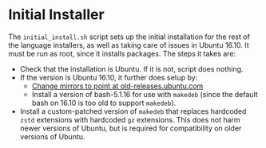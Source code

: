 # Initial Installer

The `initial_install.sh` script sets up the initial installation for the rest
of the language installers, as well as taking care of issues in Ubuntu 16.10.
It must be run as root, since it installs packages.
The steps it takes are:

- Check that the installation is Ubuntu. If it is not, script does nothing.
- If the version is Ubuntu 16.10, it further does setup by:
  - [Change mirrors to point at old-releases.ubuntu.com](https://askubuntu.com/questions/91815/how-to-install-software-or-upgrade-from-an-old-unsupported-release)
  - Install a version of bash-5.1.16 for use with `makedeb` (since the default
    bash on 16.10 is too old to support `makedeb`).
- Install a custom-patched version of `makedeb` that replaces hardcoded `zstd`
  extensions with hardcoded `gz` extensions. This does not harm newer versions
  of Ubuntu, but is required for compatibility on older versions of Ubuntu.
